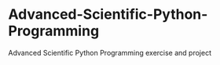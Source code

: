# Advanced-Scientific-Python-Programming
Advanced Scientific Python Programming exercise and project
